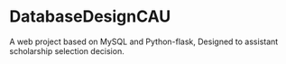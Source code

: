 # DatabaseDesignCAU
A web project based on MySQL and Python-flask, Designed to assistant scholarship selection decision.
